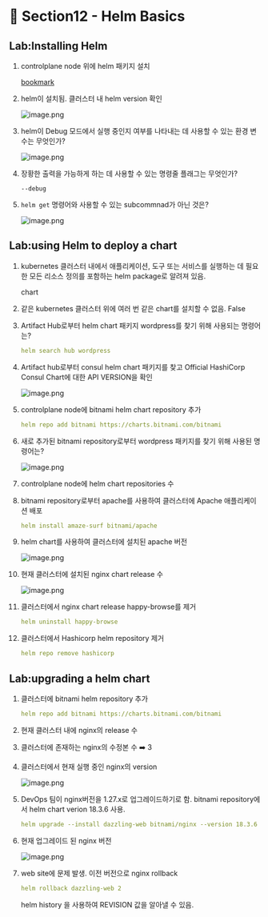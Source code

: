# 🍨 Section12 - Helm Basics

## Lab:Installing Helm

1. controlplane node 위에 helm 패키지 설치

    [bookmark](https://helm.sh/docs/intro/install/#from-script)

2. helm이 설치됨. 클러스터 내 helm version 확인

    ![image.png](https://prod-files-secure.s3.us-west-2.amazonaws.com/b2ea2032-00e9-4883-a13b-cb03cf5b2334/c9bdd932-487b-48fe-a79d-59ac5065d76a/image.png?X-Amz-Algorithm=AWS4-HMAC-SHA256&X-Amz-Content-Sha256=UNSIGNED-PAYLOAD&X-Amz-Credential=ASIAZI2LB466TSO2REI2%2F20250316%2Fus-west-2%2Fs3%2Faws4_request&X-Amz-Date=20250316T140745Z&X-Amz-Expires=3600&X-Amz-Security-Token=IQoJb3JpZ2luX2VjENP%2F%2F%2F%2F%2F%2F%2F%2F%2F%2FwEaCXVzLXdlc3QtMiJGMEQCIBLtCguY0Ab29zdotsigR49ymOYPa5HZiZeEHff16dfuAiAqFNDlDUBiV36hw2e9A9exU1IA2Ty7KtozBZT%2Fdhdc%2Fir%2FAwgsEAAaDDYzNzQyMzE4MzgwNSIMbDp48ghYWho97Z%2FyKtwDtNBDbZUvxkdwA6maDtmneVzPqGSJzHSnRBz6KCnSjZZu%2BmoHMqDqpY0RPJB395RogXZD7c4B1GfSBJIDeT650fBHDIjKvxvPZh4phMF4aXLznNN81JCyTesfqBY%2FM6a3rV1Z1O0l%2BXtdDZe79lOIbfEJwmy002c1Gz9DZWhGvhE7HjL8JW2M%2FKtmhVzep2V5rJWBydUopf2FqbXq3%2Fm8Jfs6vlKy0I719RuJuNQCmeOdCtTLtREhT2Js1SZU1JcKCKsC8plUh4vqPwf%2Blr7kzkRmZA4oPvXiBPlUuzt7VcdaZOsywypmnMFRE0BQqJ5JV2NqGp%2BnMeHYxr7dQO2lfS59O0ComuZL2y%2ByuXISxs6Jvfou0Mzb0x9SoT48SmeGshOVTeKLeF3Xp%2Fx4TSPqodH68JMTzpIm0i155vBBRU%2BdQrMs8s33E8U%2FYtdaqc4fdlFppnuOdrV0Tk9%2Fyf3VnOz%2FpT2DJcCZpmTetYLlRbucyGg%2B%2F%2FJh%2BS6Sd63QVBaOjlRgh9vqQZov2CjRzP9nfyKo4TO6Z7GgZpUyjvw9Ig40qxNit%2FLCx0WI4E5BzRn3v%2FkNloinNXr%2Fu5T2BGwWLu%2FfDdU6aFYZ3S%2BLncj2CmT%2BD4lVKGR6AL%2BhOX0w%2B9javgY6pgHtSFrh4a%2FwXFeOopHWcyZ4QkEfAiZ0gBtwnh%2BTDbHUaTu7yq1X67bDu7BXabBvyQoioJlbO%2FDCl6nPVdsyuhHXL103vwHEzqr8rixKcGX3S503AVNtHLMMJfB5RNeddgDzOdcM9eeZgLMNNEo%2BR7NpulbsXC%2FiM4IRkptUQmLxe2ED074921lbM%2BUiLx5aw%2F0t3RUkS5zpmCAqtnrUe9mlD81QkR%2BY&X-Amz-Signature=a297d4419866a13ec87b0762eb4b8521ff68bb11fc34f84ee8c1be2134f61dd8&X-Amz-SignedHeaders=host&x-id=GetObject)

3. helm이 Debug 모드에서 실행 중인지 여부를 나타내는 데 사용할 수 있는 환경 변수는 무엇인가?

    ![image.png](https://prod-files-secure.s3.us-west-2.amazonaws.com/b2ea2032-00e9-4883-a13b-cb03cf5b2334/69ca795c-9f38-4d08-ab29-52d6ec8dfe45/image.png?X-Amz-Algorithm=AWS4-HMAC-SHA256&X-Amz-Content-Sha256=UNSIGNED-PAYLOAD&X-Amz-Credential=ASIAZI2LB4667XJBRSAC%2F20250316%2Fus-west-2%2Fs3%2Faws4_request&X-Amz-Date=20250316T140745Z&X-Amz-Expires=3600&X-Amz-Security-Token=IQoJb3JpZ2luX2VjENX%2F%2F%2F%2F%2F%2F%2F%2F%2F%2FwEaCXVzLXdlc3QtMiJGMEQCIHboR4goNz6j3ifYLU9%2F%2FaXg%2B4sHkWXjZP4NZAtKTcz%2BAiAA6Sdj2AnUBAawcEUDj6ORnPaDvXUSlE7TtLZH49cibSr%2FAwguEAAaDDYzNzQyMzE4MzgwNSIMS1CyQVe13PUlF73gKtwDMgAPKx49cbGW%2F18qTAGCeePOorWzvySUQarh5zApSo6hq5rvILED7KGstTikc1jjHJGwR0KDLXK8h7V4zVmOMBq8VyWTo8W9zPv3djnVoREO7rDowpeTL%2FfLcW0izFBf5kGwM3IYUSA6uuei%2FQ%2FbSl3ZFD0IFSe4y9xn14fKrBfuX%2FJxvoWRLXaYcxR6%2FYywuzkIdo0XmeFIU7P21CH4Ls07c8Flm%2FiPe7zOFruvIBnyfPPgp5P6uFNhvIV%2Fi1svHUXU8P4jDsYWGKjl3cCxvA38e8TDXGTXksyzijNWR3%2BtWoEZfoOf6y5l0dHylhONWrs8VfhpuhK%2BkTftWWYVqzxsa3PEuPNcaYTsOVcUqq5HeLRTW7m0pN99SRF2OnmTXS%2B4e%2BTmwV69oNQORFQbLz28LJyDvX3EJZ0O1Dh6edCwulfAIB8a9tVRIpL96XbRQAf6S5Tx%2B6ue0wnArMCx80hyTW37ZyiSRaiZ%2FrmfvKiVJeZm9cYLKSqDXNnfwn%2FlFyYJGQbcqdcKxVoPsCBMQK3lZ4pIVNf7UQ6dCVQAok20oqvGrY3BQKzQwJ%2BOFN50EVxiZRYQRCqO8aLPT8tXv5TuhaGF%2Fo6AlKdMCkK62SFs8KpkS5exWyV1KecwqpbbvgY6pgGxVY%2B41M2IzxMtm9PFWhV4s60CNPSx4BTuICwX3Cdk%2FsVg37GIliQIGYkXZpCn33L2EYt%2B7dPWC0Nx1jZVlVIWint%2FthfkY%2BQj32LMsWAbtjNMtj5Y99W7Z1YfhKX8RK6yiJIspvoFx7oKAwZS8G0QYs6BOngYP%2BkTyQ4putBcALmwmDd6NlvIVtF5N1O4aY%2BMhG85fqWo7PoMaT8iv3X88iTWwatt&X-Amz-Signature=43b1fb55408f2d2594b7e0e2e4d1c64d18ea6f7a39b4c14257103be96bd523c1&X-Amz-SignedHeaders=host&x-id=GetObject)

4. 장황한 출력을 가능하게 하는 데 사용할 수 있는 명령줄 플래그는 무엇인가?

    `--debug`

5. `helm get` 명령어와 사용할 수 있는 subcommnad가 아닌 것은?

    ![image.png](https://prod-files-secure.s3.us-west-2.amazonaws.com/b2ea2032-00e9-4883-a13b-cb03cf5b2334/8b4d92de-2e0c-42f2-8ca2-402d161402a4/image.png?X-Amz-Algorithm=AWS4-HMAC-SHA256&X-Amz-Content-Sha256=UNSIGNED-PAYLOAD&X-Amz-Credential=ASIAZI2LB466U6YNO4KO%2F20250316%2Fus-west-2%2Fs3%2Faws4_request&X-Amz-Date=20250316T140746Z&X-Amz-Expires=3600&X-Amz-Security-Token=IQoJb3JpZ2luX2VjENP%2F%2F%2F%2F%2F%2F%2F%2F%2F%2FwEaCXVzLXdlc3QtMiJGMEQCIB4n%2B6wWY1vG1a%2FkQKE5DqEnEia2ca0qJeJUCRFpSstxAiAqi%2BvbdBn%2F%2FHInpTgtoDQpXFizl3573XjUnkkAF7VMzir%2FAwgsEAAaDDYzNzQyMzE4MzgwNSIMvr8lOd%2B%2FI4PAjf8LKtwDfmMGdKzUhG7jgqfObx4WsgjPrjqGzj8u8T%2FjhxkVUzMy80aNM%2FdJfJUOT%2BCWSqQiB%2BXMpHtpFP5Q%2FWe%2FoxfZq0R0D2nTOm7ozZk9JftwdNf35L0h9%2Bvx6Cz4Gx%2BtlECWvg7x6OgiSONfcLR%2B85z7ScRb9xlA68RrmaOD7AO15QRnEAYe%2FdT5UWo6w5LsQsBLOi%2FXVpgmY5e1j9i6zGESb1XyoQHbMBz%2Bje7LNQAAt%2F8AiOJ6J%2BA3Kso3HoIgF4eWIE%2BCkffcfNG3kn0BYTwR5BCi218SwsGfUEooDktpnY82lhUBkTYGeFNXPDw7KlUVmg6NtRShOsvoLOzhDc1hzTlQ5YLiUp%2BBB%2BhRsCi4EMznJefoK9EDguI%2F77Z%2FNjLLvCgh9QvTDZb6MahPhJ8G64aqwvg7pJr9qqcwY4pi3QGAWCYD%2Fy3ev9BcLTOWtXv%2FcTduAUTEAAqwv%2F6oPwPI%2FkZcUowBvW%2B037QK80z7%2BHlyTUIqpSknwBpZZB8ijwTukECGC%2FmHBNukfoWBw0PvvxdZdBrbngyoiwtJCTIgm2kKQ7NeVXvGbLwpIfWYwcH3g8av3Bb7rcg6wAkb%2FZzwPu56VG4jX9afI6WNDhqyLjYiXDFtDq4dXlYJbjIw3tjavgY6pgGdYr1xG7ty08YIzgdAJc6%2BdYzZHQgoJUMFekPQLnGgXjAYwzOfD6I%2Fwgh4%2B0JQZ5Q4zTXqr1YJHxpqZZssnmrRSAjDwwczWqHoE2dLK6AvxHE0%2Bhy6LGMU%2Ffoi5v5h8uo1HA4NRUQf%2Fn4xfp%2FRplan%2FwfYcn6rIka6TUk0FL8%2B6U26u6QTLlliN0lEDxUG8W8lV%2Fw30MeRkb0KOjcCJWArHGwE9osl&X-Amz-Signature=fe728ba30c9a857cd85ac8b44ea5d32c1a690f4c745ef698be2c143e5a474720&X-Amz-SignedHeaders=host&x-id=GetObject)


## Lab:using Helm to deploy a chart

1. kubernetes 클러스터 내에서 애플리케이션, 도구 또는 서비스를 실행하는 데 필요한 모든 리소스 정의를 포함하는 helm package로 알려져 있음.

    chart

2. 같은 kubernetes 클러스터 위에 여러 번 같은 chart를 설치할 수 없음. False
3. Artifact Hub로부터 helm chart 패키지 wordpress를 찾기 위해 사용되는 명령어는?

    ```yaml
    helm search hub wordpress
    ```

4. Artifact hub로부터 consul helm chart 패키지를 찾고 Official HashiCorp Consul Chart에 대한 API  VERSION을 확인

    ![image.png](https://prod-files-secure.s3.us-west-2.amazonaws.com/b2ea2032-00e9-4883-a13b-cb03cf5b2334/930692cd-425e-4e23-9c1b-928f9f1e131a/image.png?X-Amz-Algorithm=AWS4-HMAC-SHA256&X-Amz-Content-Sha256=UNSIGNED-PAYLOAD&X-Amz-Credential=ASIAZI2LB466T7NO5ZVP%2F20250316%2Fus-west-2%2Fs3%2Faws4_request&X-Amz-Date=20250316T140747Z&X-Amz-Expires=3600&X-Amz-Security-Token=IQoJb3JpZ2luX2VjENP%2F%2F%2F%2F%2F%2F%2F%2F%2F%2FwEaCXVzLXdlc3QtMiJHMEUCIB3Yls72jFJtQ3vC6XTi5IXoDL%2BexDfNWmWODRYXDTsMAiEAsBrQJAVMwIPmlIZ4TTT8tmW8Pu45LBvBYCs8%2FctZFx0q%2FwMILBAAGgw2Mzc0MjMxODM4MDUiDGcaq7QxQBAxRIYjsCrcA%2BZjqH%2BuX4E%2BlcJxEz9CB7KOn6dXZnQe7mPgaBYjxDv2aFCUYsJ2cxDPjlE%2FQgri9ggmGEXaOJ5j%2F6YWxsI5VbxHP39f%2FUKELhn58sjBypa1cRZDEe3baSoy3N43Qh4CpiabJqQramWgpTA7cnsMj6TswUp%2BIUmPq%2B5Co%2Fq7SECAEBncfmzOgakl4w2baoD9YjgOP71TOYXxTJAqqu4pI%2Bs9ZiovWe26%2BdG68fqK87ZST%2BsRJuYLh3xXjHsV3u2JtWSiJbB2RSQGcOUr51bDXpVgwL1XtphWfjX%2BTldan1hd%2BjPsFFb2qR%2Bn%2BTgvIBsNlCUeYI4Hd62X%2BPH9OZpOEszs%2FlVEjfi03xvOK%2FM0DitaU8j%2Fh4n0X1pvcWse9OrL6%2FD9XmPi1nBQ8skbJItw%2BdF1fZ7K6Ru0xLXHjrvFUWgWzniS%2FsXcJO4HaPjFn6qZ6eNA%2FaYl%2BOj4Ia4CMn10NcMIzHcQ7SDcqDmIyyYaLEjcIRAsQKyjLDdaeusCbUte5HRSHlQlZEI7ufANByP32xwLnBSm85DarSy4PGipYNz%2F4hJRiacTKqqjYVLzG4PFpBRRMPnJCMVgMxaMl9I1vMg54uaF051HcwRtNvDLeIsEULTuao0G8XuXYFbIMJ7Y2r4GOqUBt%2FrASR1WPKLfTgYq%2BPBALqd%2FKo6gqHHehXXqZIFDpbIzbeEYaoSj6qZsJ0oFhUMzPYZ4G3JDJKrOsAmSx8V%2BvYpynynbw%2FQ1YoCwpDCIEExUkVLb2qM4JzYDwa200LGn6x8CGrwqwsJ3PGR62EFlmhZHlpYcyTfumtIK0kYZO0KPp7Yj5%2B7MnjR%2F9DwIcoslUSTjWnnMHNYVXbcyJZwD5JcrJydO&X-Amz-Signature=7df65f3bba620c2a242c0cf5694f755d9e1804ae1f5d82a68665b150c8463635&X-Amz-SignedHeaders=host&x-id=GetObject)

5. controlplane node에 bitnami helm chart repository 추가

    ```yaml
    helm repo add bitnami https://charts.bitnami.com/bitnami
    ```

6. 새로 추가된 bitnami repository로부터 wordpress 패키지를 찾기 위해 사용된 명령어는?

    ![image.png](https://prod-files-secure.s3.us-west-2.amazonaws.com/b2ea2032-00e9-4883-a13b-cb03cf5b2334/048cc660-48fe-40f7-9e95-b0f2f327e878/image.png?X-Amz-Algorithm=AWS4-HMAC-SHA256&X-Amz-Content-Sha256=UNSIGNED-PAYLOAD&X-Amz-Credential=ASIAZI2LB466T4MIRL5R%2F20250316%2Fus-west-2%2Fs3%2Faws4_request&X-Amz-Date=20250316T140747Z&X-Amz-Expires=3600&X-Amz-Security-Token=IQoJb3JpZ2luX2VjENP%2F%2F%2F%2F%2F%2F%2F%2F%2F%2FwEaCXVzLXdlc3QtMiJHMEUCIGMtCuJk9WKFAHxo8Iam6e93jSFtVXhT42NJ%2Bgxqt29QAiEA5Pdka%2F8vAmc9veQ1dO8OwTouBUOV2a%2B%2BJUaiiuLnS9oq%2FwMILBAAGgw2Mzc0MjMxODM4MDUiDFMpcw7iQ%2B536w05XSrcAwUiJo6Hwito2fh8JBndbqGvaoJQzSUp4Ukk4RvaTTXxWdF%2BnYFKK8UQQ2Sq2IgjKVx%2F9gQDV0%2Fs1dbu6YcvCHwu8p4bxhjSZPPbsKceMzgJ2DZp7vvUx1Nghr4Illsc8TIr8pkv5NdWk%2FitWS%2F%2Bccwm9mCdBEC0nVHataIFt%2BaUv%2Bl3jJFVFNcLydjgw7%2Bm%2BW%2Fd4Dda9P6HTGUhAWshjd357Jk2p5JF5xLndpvcP7Mk%2FeXmJ7mHFHDYNCSwLQAmPrKXLhSBBAeQpCrAQiFwI%2BoC4UjCKu0j96ZobBbV8p%2Fb%2B%2FpXWEkxD7LneWZJIJKTpGYdcU6zAee%2BRjQUGk61enPjMwSpxU2ZatC%2FE4HLue%2BpWYfBoJInRYr6BrKwzRmvF%2BMfchhQgmU8%2FfihGsFNkBFw1Y7Vi7tcnbg%2BD63%2Bfi6I%2BMynWmReH9ygJ4SfCV1q9U0QaO0%2BFiRDIcsS91nDIDlZ%2F8lCDkU6xHJqJyU8jH%2BywxaWluQCS3d%2Be13jihYuEndEgj6hmHvMophOd1QyzZpFJiFI8hT%2F%2B4opyhFj%2FDMdhm9N2fWmij5WpoWbaaSRwbfHbv4dpG9XwIOZmzFdCi0fDY%2FmpSRDzVP6DUKNrB0zMVH7K1efdFi%2B%2BY6hMNHZ2r4GOqUBgY%2Fqi6qym4tZnOgvJOOGzXk2dUfK8EF24mpeeBrdfZD%2FEg6tmaEn1%2BSPMGFzehqsEP96Er%2Ff7eavWDvIIoHwu0HGfHq1MDhrFFWv0mYQqToyv%2FxWj02sWOFNKbY3ULGG9xMZEAh7b7qNrlJNEXID2dePqhghEV9L58Nft5sNG3Lu%2FJlKpBkIzFiIIJfA%2FgZrc1CP4sWs1N9Q%2FccFYoVklvgCV6wA&X-Amz-Signature=1fe8811e6b40973cf158d3d6abdf87117f296bc334141ab80c322fd55cfa3d6d&X-Amz-SignedHeaders=host&x-id=GetObject)

7. controlplane node에 helm chart repositories 수
8. bitnami repository로부터 apache를 사용하여 클러스터에 Apache 애플리케이션 배포

    ```yaml
    helm install amaze-surf bitnami/apache
    ```

9. helm chart를 사용하여 클러스터에 설치된 apache 버전

    ![image.png](https://prod-files-secure.s3.us-west-2.amazonaws.com/b2ea2032-00e9-4883-a13b-cb03cf5b2334/e38adf70-0b48-42cc-9fc1-c4beff4e690a/image.png?X-Amz-Algorithm=AWS4-HMAC-SHA256&X-Amz-Content-Sha256=UNSIGNED-PAYLOAD&X-Amz-Credential=ASIAZI2LB466WXMUNSDW%2F20250316%2Fus-west-2%2Fs3%2Faws4_request&X-Amz-Date=20250316T140747Z&X-Amz-Expires=3600&X-Amz-Security-Token=IQoJb3JpZ2luX2VjENP%2F%2F%2F%2F%2F%2F%2F%2F%2F%2FwEaCXVzLXdlc3QtMiJIMEYCIQD4pWYE8rpqQmBGe2O2%2F2olgw7%2FU1JDfexb69wbe6G3GwIhAOxwbLao%2B695W4somRpnPN90BUTZV5NL6QX7eO7VApeaKv8DCCwQABoMNjM3NDIzMTgzODA1IgzDA9x0TplwVcVunP8q3AOh6jQ%2Ba05uIZyY0Raq%2FGglL0h9IE3aYyEQ2M7rbHlngj1B%2FK46JpshmIG%2F%2FW7oclN%2B%2Bg%2FbJU9dNEfmXyxfqcnCLg9noY0XGubINQ9ZGRnDuOyYg%2B%2BBRYgvzOSLNTK2MKpvuzMCEkXfA2%2FEHdVo1wYwheOS%2B20jUF4M4ftFwIqgiwqyfLlx0JK7vjMNbKNXeu6ICb63COZUiX4zYINL2Er19MuQe9NYNXbnqzamuJpoIoDgb6T6kzJVKNy%2FyZvYtnkT3IiZ%2Fh6hmuhTY52Wg0%2BCi%2BYuP%2Fs8nMk%2FGEyqooyYAxt%2FwndbPuZLpDDgPl%2BxBo%2BQXi2tj281iLhmCRqllKs2by36h2eBnyd788ojL%2FBT%2F0F%2FgFqnIdiu78JGyrQnAUN1mwG3dz3MBwLiW90LZPF5Vs8BcJMqUpLZFPabgCAGXYQ9sMa6Q8Ag5K5W%2F1o0p9SSTlfMjBATPBHhGcUqh50DLUgPWRMidFyIBACXU9eq9%2FBwsygoIQxXolAKX2xS03BS7dOGciRKEJe0S2bRdfAIwab7laKPcdfdC8UMF0Q2qlfaVSxlAZMow7O96IWV5vvr2yEDWxkWP5T1IxiJdvmKNMPoRSupxUBz4WV6vGnb9fSakzeymYN9i6bw9TCD2tq%2BBjqkAXiPmmIsXHjrT9c8FlSqg71DDrV1FOh15IIXb7yKqbSXHmKduAIo4S8FUCdzNzs9kvYp3gzs2noiQ9Sq5QLBYViXKea6KYCXYCjsfpeD%2FSBztLayze9Df4Ppht1j61Y0kikJZ6OeJuSeRvJZUoo7tuqpFhRkYLgAxLqtOf5y072HqkcXCusrinzpv18lTWovPT3K3CFdLU74Ee17gCkZvq5GJ7bN&X-Amz-Signature=0accdb7ee548b65f92b5e7a83ce2b78017bd13ff90f4b6b968fe2717437007d3&X-Amz-SignedHeaders=host&x-id=GetObject)

10. 현재 클러스터에 설치된 nginx chart release 수

    ![image.png](https://prod-files-secure.s3.us-west-2.amazonaws.com/b2ea2032-00e9-4883-a13b-cb03cf5b2334/8388808b-1d20-480f-ba99-2276eda3aeec/image.png?X-Amz-Algorithm=AWS4-HMAC-SHA256&X-Amz-Content-Sha256=UNSIGNED-PAYLOAD&X-Amz-Credential=ASIAZI2LB466WY2FD4ML%2F20250316%2Fus-west-2%2Fs3%2Faws4_request&X-Amz-Date=20250316T140748Z&X-Amz-Expires=3600&X-Amz-Security-Token=IQoJb3JpZ2luX2VjENP%2F%2F%2F%2F%2F%2F%2F%2F%2F%2FwEaCXVzLXdlc3QtMiJIMEYCIQCpgWGU8UsZ4saFM7ngxBuvV2hPRdVE5zZ%2Bh%2FCMRSF0jQIhAJuh19KnEwolPK%2Bb3hn3mWJvWkUuSdDDTy8FV7WP4lo8Kv8DCCwQABoMNjM3NDIzMTgzODA1Igz1JlEZrqaHunEkESYq3AMGhLjG5%2BEYU4FP6t8cyZNpW4NsImot2VBelJJunNzW32qNz8VIvny141CU7ArrCQYeLNjFzqyZdc3b76VKR0Tih%2F4dMyJ3Or8d5epVsE9vnUaDJE1h4qoFmVYqzylO4le5ZzSJHsAo37Ycs3y7%2BOBi2y1R5Q9Y8G8j53uMFguIVdNFLQavmBRSuNWlGv573n%2Bi3H2bWtisV%2F%2BOXa%2BPrYpynC4SSRLFsF6Llmfk2Lpn6ydGvHEbEGupXrJFda6yksMRDLHviGgYl2c385ZrOsMujqGiLJDB3jyYp6QX5MYtnXXOUgdVQhbELsokUlqlenHbUlWEv47M8GqdyIPJCDoi3ML%2FzDMIcGLoFqwJpaKW00lwXV3ryXGwnmPLT1bod%2FnfRIlpBM0mDHy7JaV2vv4BtV5qve9Frls1t2RXVXv0WN5fC5ZKv87%2B4nuDIrH47vWSJ4NUQTgi%2FCmpvVJWd30C7nNw77Ly68Fc2RLSW4OuLPHBS1AH2XcxyzFDIcWJQpghzQWtcKvSoPlonEG%2BHr67a6DM%2Fe6aTBAsh%2FHkadO%2BWtYxu2Vwbtg9GFD%2F%2F%2BGOPLGIYLMLtrk%2FcDPYNN6uCeu8BntLKOGwFzFIa8bk9ErB4InfCUjbIYmHVYTMdjCr2Nq%2BBjqkAZGJOCARn8XD71pBqCKzT%2F6dQuAkNTsqvwaUJTloH01DQ6EtP8ZFc97poQ1dn7e1NELRT9EWLEoo4XKCmvP2UNYBvdnputo7nUVhpOcKb1lZRu3pIFtf%2BIZeSxYDM1mIye2ODU4FZDdDkYtbphfy4FDTuf9U5k3i3t%2FqZQeDC04o2Q%2B5lbvZJB0qMGbnFK7fM%2F2nqvhJqZyyIkZLbCogn2Rz6BnH&X-Amz-Signature=8a062e0be965fa4c34e3ba0df22025718fe86cbe37dfa0f1ba978eed20e24cca&X-Amz-SignedHeaders=host&x-id=GetObject)

11. 클러스터에서 nginx chart release happy-browse를 제거

    ```yaml
    helm uninstall happy-browse
    ```

12. 클러스터에서 Hashicorp helm repository 제거

    ```yaml
    helm repo remove hashicorp
    ```


## Lab:upgrading a helm chart

1. 클러스터에 bitnami helm repository 추가

    ```yaml
    helm repo add bitnami https://charts.bitnami.com/bitnami
    ```

2. 현재 클러스터 내에 nginx의  release 수
3. 클러스터에 존재하는 nginx의 수정본 수 ➡️ 3
4. 클러스터에서 현재 실행 중인 nginx의 version

    ![image.png](https://prod-files-secure.s3.us-west-2.amazonaws.com/b2ea2032-00e9-4883-a13b-cb03cf5b2334/b455502b-e813-41c9-a31d-758acd7b6fc1/image.png?X-Amz-Algorithm=AWS4-HMAC-SHA256&X-Amz-Content-Sha256=UNSIGNED-PAYLOAD&X-Amz-Credential=ASIAZI2LB466ZB6YNLAU%2F20250316%2Fus-west-2%2Fs3%2Faws4_request&X-Amz-Date=20250316T140748Z&X-Amz-Expires=3600&X-Amz-Security-Token=IQoJb3JpZ2luX2VjENP%2F%2F%2F%2F%2F%2F%2F%2F%2F%2FwEaCXVzLXdlc3QtMiJHMEUCIQDarEz%2FrdjAD9mftxe6jQqqS%2Bdi98k3W3pVDDydSc%2FkkgIgQ3VUOfGgoCN%2BszxRC69P10gbMm2g3rL8jeMvtyUsWoYq%2FwMILBAAGgw2Mzc0MjMxODM4MDUiDPt4boI%2FqmiVLcgBwyrcA%2BV6m%2F1VqFvWuwHVgjel00B1GzzSKilz7WRAqMszGiSgXlZZ8j5jxWmQwpbl%2BTsSZ68YxhXhdoV8o0MIDXkhPlnFwYzuKA%2FddNb8sq0CGn9YkRQIuPj86nd%2F87igwhO7bexTBvCU2MTOxG9AonWVjh1%2FF5iWEq2eM3z4jLa8BPdj1GylsbLHNmiMs6b0ika9FELnL6MiHRMqTCQXCM5q8SCKYCW4400d0Tb8zdXSoJsX71g73Q7ZmkyMZNY3mDXSRX4NeFUveG6q1HhlqbaFbMcWvD6sMuZhiafVRw4Hf0%2FL9rEYvj1aG%2BoKa6%2FfsSzfIr4J3t5lYOLZNtXbGMYtwP0i%2B5Y7g4bGBDxdxa%2FrZ8ISxOGF4FssIoArFcm9K%2Fp7XeckHYz8G%2F5J04Iv2f8uF7y83X41unSAcJddlVe%2BVAT7Zqk3orjtrwpnaMhF03sB%2FIt%2FvDd9Un%2B%2B64FG7VVn7fIkei%2FvYbGhIsTNQhxP1y0QXfgi0vk4rrjZvk%2B7sXEu3GrVV0iS%2BoYeQliqvZkSQuWUI2tKcYDmzxBNSXaJhv0c8N4%2Bg%2FcKIWJy2uOJBJ5lCgDYxsp3PK9rDQ89Wh%2FyEw9YIhO%2BXPzGfVg7PkS94U1OPo3MGJ9Zhm0Zqd6%2FMIHZ2r4GOqUB4Q2W%2F6dzBOYS4fg%2B1wncBEdWFY%2Fy47erIzoEgGi4qt50n44U1aJJaPKofToQUJOxiycCGS4cx%2BA3nDe98ZxIjwuhCd7qMS%2BsE6yFMte%2FJ6vfnz0QOzwv725s1uz9cQStbjTqyOj8VIBjgLVSMzffEXJq5%2FDtfKoz70gXL%2BfJw7bd8UWBsg1A97bEUdZnSne4%2Bh6lnvpswRhUi8eU%2FNueR8i69IOi&X-Amz-Signature=dc0078882132054b5421df894f5c8f0cadcf398f88593cd021555a4c127065e5&X-Amz-SignedHeaders=host&x-id=GetObject)

5. DevOps 팀이 nginx버전을 1.27.x로 업그레이드하기로 함. bitnami repository에서 helm chart verion 18.3.6 사용.

    ```yaml
    helm upgrade --install dazzling-web bitnami/nginx --version 18.3.6
    ```

6. 현재 업그레이드 된 nginx 버전

    ![image.png](https://prod-files-secure.s3.us-west-2.amazonaws.com/b2ea2032-00e9-4883-a13b-cb03cf5b2334/f7b287a2-6476-42d1-97ee-a1845c92fe99/image.png?X-Amz-Algorithm=AWS4-HMAC-SHA256&X-Amz-Content-Sha256=UNSIGNED-PAYLOAD&X-Amz-Credential=ASIAZI2LB466TPUV53NR%2F20250316%2Fus-west-2%2Fs3%2Faws4_request&X-Amz-Date=20250316T140749Z&X-Amz-Expires=3600&X-Amz-Security-Token=IQoJb3JpZ2luX2VjENP%2F%2F%2F%2F%2F%2F%2F%2F%2F%2FwEaCXVzLXdlc3QtMiJHMEUCIB1oUp%2B1JL8NXqY1e%2Fz69jZQDx1EuIR3GeWmf%2BnFjSMCAiEAnqvmncvp9MU10bjCDNEuwgBqgN6HSh816L25rvayyNQq%2FwMILBAAGgw2Mzc0MjMxODM4MDUiDPRGUgcZPTaJjYOt4CrcAyiIBkQ%2BbwEcyWYlQPUAsSq8%2F3XSP%2FGZfJLXGLSiKsNm%2Bu1b3i5QlWUxmnQkC4TE7vz%2BpWiHmJvL9BKPVNv3zbImqs574Mva3cpTzADkaxKz4p%2FiZWmbGbX6BAV1uWabDFljwzEBR7ua2GFOoFOC%2FF%2Fhc3aaZlV1eZOP%2BhxO8EwaVuCK4mTirvyokERauq6QxWrIeb%2FphcINcD7UcB1aRXNBy0qznqwoDYFPdw%2BfD6%2F0Igwt6w0A8agXOJHxMv341RuFw9y%2Bwaaj5t2BHOmK401bzbVUpDUzlN%2B%2Fa21qvSzZWSi4PNuH28JmS9KzTLFjtGotDpjEoLX4LyrnHnlj4kgz1CxU8HWI7G1fqkaest3CFlKEJM%2BfWYAa%2F%2BKE6jf2aPPkJ7LL1v%2FVOWQAs%2B1pw5jIrBkhovM5kgS2wnQPJQZ6FQ4BI%2FX9qL3OoVG96xyiuBuTUwO4OKbakPYrGvNQaPkOV%2BW%2BOHNXDSMMLLZNKvWPf130aYto8gJcQszmW4Vg9Ob3Z2fvKmoUIXiA6Y%2BOBSjz1VTYfLGEXmOA8iplAphuEBhQZjzZUqEnhfvYIW6z5m8%2B6lK47bPbNf6dBzaVxWIVrA8lyZmyu7xZtXrOajzW7oy57CF2x5fxd%2BOYMLjY2r4GOqUBUqa2SAsj2ElRGnXWwhhymG0%2FUF6K7kmYDSFZe7cT3F3yhyzWd6gryLYd74FfZtQmOo2d3wLh7zrDftZBcTLdS3GaZ3e6qkqE8tMESP%2FEvqCYez%2BrbJrT68hgYDTWXFqFeIY%2BACacscFVYNxpGwtHrJPtE6TkFkP7WboKAXB2t8W60BktUKiH0uyjcwsbkkRP%2BCtZrkyowbjka0aHfM5BpCObJl8C&X-Amz-Signature=0ef89955abe94985c52a436c26fa16d35b515842f15ecc11f194fce87cfc16cd&X-Amz-SignedHeaders=host&x-id=GetObject)

7. web site에 문제 발생. 이전 버전으로 nginx rollback

    ```yaml
    helm rollback dazzling-web 2
    ```


    helm history <release name>을 사용하여 REVISION 값을 알아낼 수 있음.

